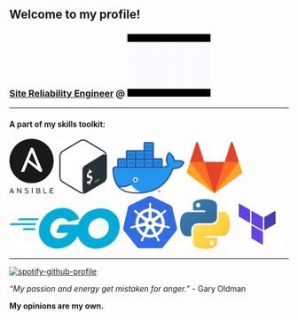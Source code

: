 ## Welcome to my profile!
<h3> <a href="https://opensource.com/article/18/10/what-site-reliability-engineer">Site Reliability Engineer</a> @ <a href="https://powerhrg.com/"><img src="https://github.com/L30Bola/L30Bola/blob/master/img/phrg-logo.gif" alt="Power Home Remodeling Group" width="150"></a></h3>

---

#### A part of my skills toolkit:

<a href="https://docs.ansible.com/ansible/latest/index.html"><img src="https://github.com/L30Bola/L30Bola/blob/master/img/ansible.svg" alt="Ansible" width="80"/></a>
<a href="https://www.gnu.org/software/bash/manual/bash.html#What-is-Bash_003f"><img src="https://github.com/L30Bola/L30Bola/blob/master/img/bash.svg" alt="Bash - Bourne Again SHell" width="98"/></a>
<a href="https://docs.docker.com/get-started/overview/"><img src="https://github.com/L30Bola/L30Bola/blob/master/img/docker.png" alt="Docker" width="130"/></a>
<a href="https://about.gitlab.com/what-is-gitlab/"><img src="https://github.com/L30Bola/L30Bola/blob/master/img/gitlab.svg" alt="GitLab" width="100"/></a>
<a href="https://golang.org/project/"><img src="https://github.com/L30Bola/L30Bola/blob/master/img/go.svg" alt="Golang" width="200"/></a>
<a href="https://kubernetes.io/docs/concepts/overview/what-is-kubernetes/"><img src="https://github.com/L30Bola/L30Bola/blob/master/img/k8s.svg" alt="k8s - Kubernetes" width="100"/></a>
<a href="https://www.python.org/doc/essays/blurb/"><img src="https://github.com/L30Bola/L30Bola/blob/master/img/python.svg" alt="Python" width="90"/></a>
<a href="https://www.terraform.io/intro/index.html"><img src="https://github.com/L30Bola/L30Bola/blob/master/img/terraform.png" alt="Terraform" width="90"/></a>

---

[![spotify-github-profile](https://spotify-github-profile.vercel.app/api/view?uid=l30bola)](https://github.com/kittinan/spotify-github-profile)

*“My passion and energy get mistaken for anger.”* - Gary Oldman

**My opinions are my own.**
<!--
**L30Bola/L30Bola** is a ✨ _special_ ✨ repository because its `README.md` (this file) appears on your GitHub profile.

Here are some ideas to get you started:

- 🔭 I’m currently working on ...
- 🌱 I’m currently learning ...
- 👯 I’m looking to collaborate on ...
- 🤔 I’m looking for help with ...
- 💬 Ask me about ...
- 📫 How to reach me: ...
- 😄 Pronouns: ...
- ⚡ Fun fact: ...
-->
